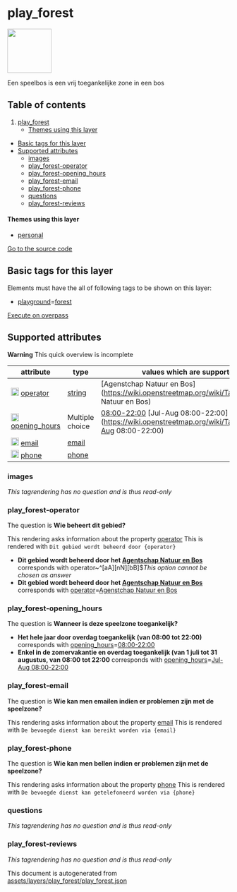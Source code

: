 

 play_forest 
=============



<img src='https://mapcomplete.osm.be/./assets/layers/play_forest/icon.svg' height="100px"> 

Een speelbos is een vrij toegankelijke zone in een bos




## Table of contents

1. [play_forest](#play_forest)
      * [Themes using this layer](#themes-using-this-layer)
  - [Basic tags for this layer](#basic-tags-for-this-layer)
  - [Supported attributes](#supported-attributes)
    + [images](#images)
    + [play_forest-operator](#play_forest-operator)
    + [play_forest-opening_hours](#play_forest-opening_hours)
    + [play_forest-email](#play_forest-email)
    + [play_forest-phone](#play_forest-phone)
    + [questions](#questions)
    + [play_forest-reviews](#play_forest-reviews)










#### Themes using this layer 





  - [personal](https://mapcomplete.osm.be/personal)


[Go to the source code](https://github.com/pietervdvn/MapComplete/blob/develop/assets/layers/play_forest/play_forest.json)



 Basic tags for this layer 
---------------------------



Elements must have the all of following tags to be shown on this layer:



  - <a href='https://wiki.openstreetmap.org/wiki/Key:playground' target='_blank'>playground</a>=<a href='https://wiki.openstreetmap.org/wiki/Tag:playground%3Dforest' target='_blank'>forest</a>


[Execute on overpass](http://overpass-turbo.eu/?Q=%5Bout%3Ajson%5D%5Btimeout%3A90%5D%3B(%20%20%20%20nwr%5B%22playground%22%3D%22forest%22%5D(%7B%7Bbbox%7D%7D)%3B%0A)%3Bout%20body%3B%3E%3Bout%20skel%20qt%3B)



 Supported attributes 
----------------------



**Warning** This quick overview is incomplete



attribute | type | values which are supported by this layer
----------- | ------ | ------------------------------------------
[<img src='https://mapcomplete.osm.be/assets/svg/statistics.svg' height='18px'>](https://taginfo.openstreetmap.org/keys/operator#values) [operator](https://wiki.openstreetmap.org/wiki/Key:operator) | [string](../SpecialInputElements.md#string) | [Agenstchap Natuur en Bos](https://wiki.openstreetmap.org/wiki/Tag:operator%3DAgenstchap Natuur en Bos)
[<img src='https://mapcomplete.osm.be/assets/svg/statistics.svg' height='18px'>](https://taginfo.openstreetmap.org/keys/opening_hours#values) [opening_hours](https://wiki.openstreetmap.org/wiki/Key:opening_hours) | Multiple choice | [08:00-22:00](https://wiki.openstreetmap.org/wiki/Tag:opening_hours%3D08:00-22:00) [Jul-Aug 08:00-22:00](https://wiki.openstreetmap.org/wiki/Tag:opening_hours%3DJul-Aug 08:00-22:00)
[<img src='https://mapcomplete.osm.be/assets/svg/statistics.svg' height='18px'>](https://taginfo.openstreetmap.org/keys/email#values) [email](https://wiki.openstreetmap.org/wiki/Key:email) | [email](../SpecialInputElements.md#email) | 
[<img src='https://mapcomplete.osm.be/assets/svg/statistics.svg' height='18px'>](https://taginfo.openstreetmap.org/keys/phone#values) [phone](https://wiki.openstreetmap.org/wiki/Key:phone) | [phone](../SpecialInputElements.md#phone) | 




### images 



_This tagrendering has no question and is thus read-only_





### play_forest-operator 



The question is **Wie beheert dit gebied?**

This rendering asks information about the property  [operator](https://wiki.openstreetmap.org/wiki/Key:operator) 
This is rendered with `Dit gebied wordt beheerd door {operator}`



  - **Dit gebied wordt beheerd door het <a href='https://www.natuurenbos.be/spelen'>Agentschap Natuur en Bos</a>** corresponds with operator~^[aA][nN][bB]$_This option cannot be chosen as answer_
  - **Dit gebied wordt beheerd door het <a href='https://www.natuurenbos.be/spelen'>Agentschap Natuur en Bos</a>** corresponds with <a href='https://wiki.openstreetmap.org/wiki/Key:operator' target='_blank'>operator</a>=<a href='https://wiki.openstreetmap.org/wiki/Tag:operator%3DAgenstchap Natuur en Bos' target='_blank'>Agenstchap Natuur en Bos</a>




### play_forest-opening_hours 



The question is **Wanneer is deze speelzone toegankelijk?**





  - **Het hele jaar door overdag toegankelijk (van 08:00 tot 22:00)** corresponds with <a href='https://wiki.openstreetmap.org/wiki/Key:opening_hours' target='_blank'>opening_hours</a>=<a href='https://wiki.openstreetmap.org/wiki/Tag:opening_hours%3D08:00-22:00' target='_blank'>08:00-22:00</a>
  - **Enkel in de <b>zomervakantie</b> en overdag toegankelijk (van 1 juli tot 31 augustus, van 08:00 tot 22:00** corresponds with <a href='https://wiki.openstreetmap.org/wiki/Key:opening_hours' target='_blank'>opening_hours</a>=<a href='https://wiki.openstreetmap.org/wiki/Tag:opening_hours%3DJul-Aug 08:00-22:00' target='_blank'>Jul-Aug 08:00-22:00</a>




### play_forest-email 



The question is **Wie kan men emailen indien er problemen zijn met de speelzone?**

This rendering asks information about the property  [email](https://wiki.openstreetmap.org/wiki/Key:email) 
This is rendered with `De bevoegde dienst kan bereikt worden via {email}`



### play_forest-phone 



The question is **Wie kan men bellen indien er problemen zijn met de speelzone?**

This rendering asks information about the property  [phone](https://wiki.openstreetmap.org/wiki/Key:phone) 
This is rendered with `De bevoegde dienst kan getelefoneerd worden via {phone}`



### questions 



_This tagrendering has no question and is thus read-only_





### play_forest-reviews 



_This tagrendering has no question and is thus read-only_

 

This document is autogenerated from [assets/layers/play_forest/play_forest.json](https://github.com/pietervdvn/MapComplete/blob/develop/assets/layers/play_forest/play_forest.json)